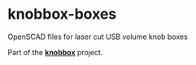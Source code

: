 # knobbox-boxes
OpenSCAD files for laser cut USB volume knob boxes

Part of the **[knobbox](https://github.com/spro/knobbox)** project.
